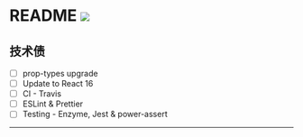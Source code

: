 # README [![][Badges: Travis CI]][Links: Travis CI]

## 技术债

* [ ] prop-types upgrade 
* [ ] Update to React 16
* [ ] CI - Travis
* [ ] ESLint & Prettier 
* [ ] Testing - Enzyme, Jest & power-assert

---

[Badges: Travis CI]: https://travis-ci.org/linesh-simplicity/basic-react.svg?branch=master
[Links: Travis CI]: https://travis-ci.org/linesh-simplicity/basic-react

